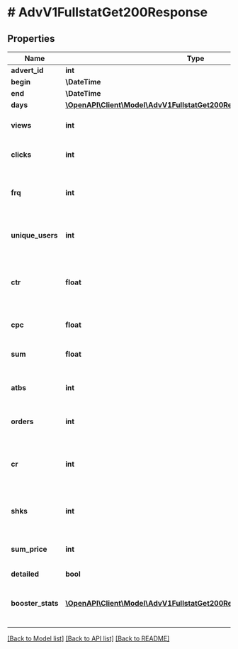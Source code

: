 # # AdvV1FullstatGet200Response

## Properties

Name | Type | Description | Notes
------------ | ------------- | ------------- | -------------
**advert_id** | **int** | ID кампании | [optional]
**begin** | **\DateTime** | Дата запуска кампании | [optional]
**end** | **\DateTime** | Дата остановки кампании | [optional]
**days** | [**\OpenAPI\Client\Model\AdvV1FullstatGet200ResponseDaysInner[]**](AdvV1FullstatGet200ResponseDaysInner.md) | Блок статистики по дням | [optional]
**views** | **int** | Количество просмотров&lt;br&gt; &lt;b&gt;За все дни, по всем артикулам WB и платформам.&lt;/b&gt; | [optional]
**clicks** | **int** | Количество кликов.&lt;br&gt; &lt;b&gt;За все дни, по всем артикулам WB и платформам.&lt;/b&gt; | [optional]
**frq** | **int** | Частота (отношение количества просмотров к количеству уникальных пользователей)&lt;br&gt; &lt;b&gt;За все дни, по всем артикулам WB и платформам.&lt;/b&gt; | [optional]
**unique_users** | **int** | Количество уникальных пользователей просмотревших товар.&lt;br&gt; &lt;b&gt;За все дни, по всем артикулам WB и платформам.&lt;/b&gt; | [optional]
**ctr** | **float** | Показатель кликабельности.&lt;br&gt; Отношение числа кликов к количеству показов. Выражается в процентах.&lt;br&gt; &lt;b&gt;За все дни, по всем артикулам WB и платформам.&lt;/b&gt; | [optional]
**cpc** | **float** | Средняя стоимость клика, ₽.&lt;br&gt; &lt;b&gt;За все дни, по всем артикулам WB и платформам.&lt;/b&gt; | [optional]
**sum** | **float** | Затраты, ₽.&lt;br&gt; &lt;b&gt;За все дни, по всем артикулам WB и платформам.&lt;/b&gt; | [optional]
**atbs** | **int** | Количество добавлений товаров в корзину.&lt;br&gt; &lt;b&gt;За все дни, по всем артикулам WB и платформам.&lt;/b&gt; | [optional]
**orders** | **int** | Количество заказов товара.&lt;br&gt; &lt;b&gt;За все дни, по всем артикулам WB и платформам.&lt;/b&gt; | [optional]
**cr** | **int** | CR(conversion rate) — это отношение количества заказов к общему количеству посещений кампании.&lt;br&gt; &lt;b&gt;За все дни, по всем артикулам WB и платформам.&lt;/b&gt; | [optional]
**shks** | **int** | Заказано товаров, шт  &lt;span class&#x3D;\&quot;new\&quot;&gt;new&lt;/span&gt; &lt;br&gt;  &lt;b&gt;За все дни, по всем артикулам WB и платформам.&lt;/b&gt; | [optional]
**sum_price** | **int** | Заказов на сумму, ₽  &lt;span class&#x3D;\&quot;new\&quot;&gt;new&lt;/span&gt; &lt;/br&gt; &lt;b&gt;За все дни, по всем артикулам WB и платформам.&lt;/b&gt; | [optional]
**detailed** | **bool** | Не используется | [optional]
**booster_stats** | [**\OpenAPI\Client\Model\AdvV1FullstatGet200ResponseBoosterStatsInner[]**](AdvV1FullstatGet200ResponseBoosterStatsInner.md) | Статистика по средней позиции товара на страницах поисковой выдачи и каталога (для автоматических кампаний). &lt;span class&#x3D;\&quot;new\&quot;&gt;new&lt;/span&gt; | [optional]

[[Back to Model list]](../../README.md#models) [[Back to API list]](../../README.md#endpoints) [[Back to README]](../../README.md)
